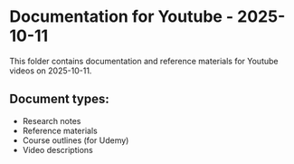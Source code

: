 # Documentation for Youtube - 2025-10-11

This folder contains documentation and reference materials for Youtube videos on 2025-10-11.

## Document types:
- Research notes
- Reference materials
- Course outlines (for Udemy)
- Video descriptions
